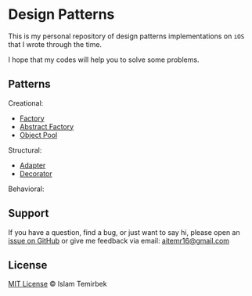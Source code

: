 # Design Patterns

This is my personal repository of design patterns implementations on `iOS` that I wrote through the time.

I hope that my codes will help you to solve some problems.

## Patterns

Creational:

- [Factory](https://refactoring.guru/design-patterns/factory-method)
- [Abstract Factory](https://refactoring.guru/design-patterns/abstract-factory)
- [Object Pool](#)

Structural:

- [Adapter](https://refactoring.guru/design-patterns/adapter)
- [Decorator](https://refactoring.guru/design-patterns/decorator)

Behavioral:

## Support

If you have a question, find a bug, or just want to say hi, please open an [issue on GitHub](https://github.com/aitemr/design-patterns/issues/new) or give me feedback via email: aitemr16@gmail.com

## License

[MIT License](./LICENSE) © Islam Temirbek
